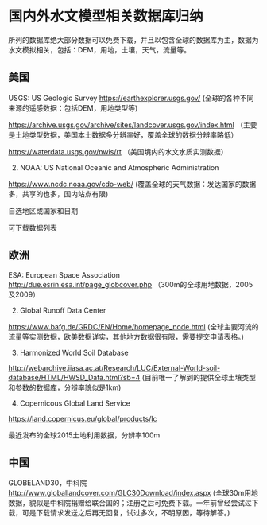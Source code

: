 # 国内外水文模型相关数据库归纳

所列的数据库绝大部分数据可以免费下载，并且以包含全球的数据库为主，数据为水文模拟相关，包括：DEM，用地，土壤，天气，流量等。

## 美国

USGS: US Geologic Survey
https://earthexplorer.usgs.gov/ (全球的各种不同来源的遥感数据：包括DEM，用地类型等)


https://archive.usgs.gov/archive/sites/landcover.usgs.gov/index.html （主要是土地类型数据，美国本土数据多分辨率好，覆盖全球的数据分辨率略低）


https://waterdata.usgs.gov/nwis/rt （美国境内的水文水质实测数据）


2. NOAA: US National Oceanic and Atmospheric Administration

https://www.ncdc.noaa.gov/cdo-web/ (覆盖全球的天气数据：发达国家的数据多，共享的也多，国内站点有限)


自选地区或国家和日期

可下载数据列表
## 欧洲

ESA: European Space Association
http://due.esrin.esa.int/page_globcover.php （300m的全球用地数据，2005及2009）


2. Global Runoff Data Center

https://www.bafg.de/GRDC/EN/Home/homepage_node.html (全球主要河流的流量等实测数据，欧美数据详实，其他地方数据很有限，需要提交申请表格。)


3. Harmonized World Soil Database

http://webarchive.iiasa.ac.at/Research/LUC/External-World-soil-database/HTML/HWSD_Data.html?sb=4 (目前唯一了解到的提供全球土壤类型和参数的数据库，分辨率貌似是1km)


4. Copernicous Global Land Service

https://land.copernicus.eu/global/products/lc

最近发布的全球2015土地利用数据，分辨率100m


## 中国

GLOBELAND30，中科院
http://www.globallandcover.com/GLC30Download/index.aspx (全球30m用地数据，貌似是中科院捐赠给联合国的；注册之后可免费下载。一年前曾经尝试过下载，可是下载请求发送之后再无回复，试过多次，不明原因，等待解答。)

